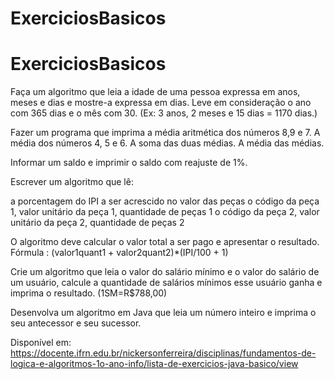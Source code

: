 # ExerciciosBasicos

# ExerciciosBasicos #

Faça um algoritmo que leia a idade de uma pessoa expressa em anos, meses e dias e mostre-a expressa em dias. Leve em consideração o ano com 365 dias e o mês com 30. (Ex: 3 anos, 2 meses e 15 dias = 1170 dias.)

Fazer um programa que imprima a média aritmética dos números 8,9 e 7. A média dos números 4, 5 e 6. A soma das duas médias. A média das médias.

Informar um saldo e imprimir o saldo com reajuste de 1%.

Escrever um algoritmo que lê:

a porcentagem do IPI a ser acrescido no valor das peças
o código da peça 1, valor unitário da peça 1, quantidade de peças 1
o código da peça 2, valor unitário da peça 2, quantidade de peças 2

O algoritmo deve calcular o valor total a ser pago e apresentar o resultado.
Fórmula : (valor1quant1 + valor2quant2)*(IPI/100 + 1)


Crie um algoritmo que leia o valor do salário mínimo e o valor do salário de um usuário, calcule a quantidade de salários mínimos esse usuário ganha e imprima o resultado. (1SM=R$788,00)

Desenvolva um algoritmo em Java que leia um número inteiro e imprima o seu antecessor e seu sucessor.



Disponível em: https://docente.ifrn.edu.br/nickersonferreira/disciplinas/fundamentos-de-logica-e-algoritmos-1o-ano-info/lista-de-exercicios-java-basico/view
